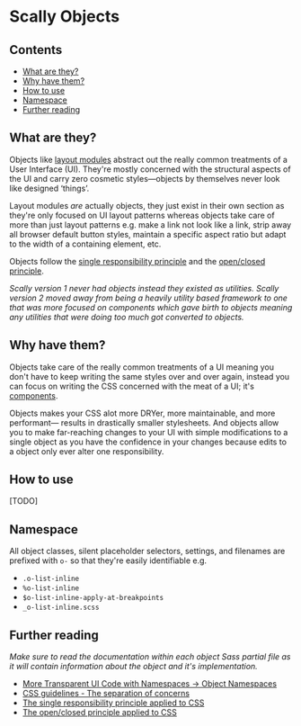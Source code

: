 # Scally Objects




## Contents

- [What are they?](#what-are-they)
- [Why have them?](#why-have-them)
- [How to use](#how-to-use)
- [Namespace](#namespace)
- [Further reading](#further-reading)




## What are they?

Objects like [layout modules](../layout/) abstract out the really common
treatments of a User Interface (UI). They're mostly concerned with the
structural aspects of the UI and carry zero cosmetic styles—objects by
themselves never look like designed ‘things’.

Layout modules *are* actually objects, they just exist in their own section as
they're only focused on UI layout patterns whereas objects take care of more
than just layout patterns e.g. make a link not look like a link, strip away
all browser default button styles, maintain a specific aspect ratio but adapt
to the width of a containing element, etc.

Objects follow the [single responsibility principle](http://csswizardry.com/2012/04/the-single-responsibility-principle-applied-to-css/)
and the [open/closed principle](http://csswizardry.com/2012/06/the-open-closed-principle-applied-to-css/).

*Scally version 1 never had objects instead they existed as utilities.
Scally version 2 moved away from being a heavily utility based framework to one
that was more focused on components which gave birth to objects meaning any
utilities that were doing too much got converted to objects.*




## Why have them?

Objects take care of the really common treatments of a UI meaning you don't
have to keep writing the same styles over and over again, instead you can focus
on writing the CSS concerned with the meat of a UI; it's [components](../components/).

Objects makes your CSS alot more DRYer, more maintainable, and more performant—
results in drastically smaller stylesheets. And objects allow you to make
far-reaching changes to your UI with simple modifications to a single object as
you have the confidence in your changes because edits to a object only ever
alter one responsibility.





## How to use

[TODO]




## Namespace

All object classes, silent placeholder selectors, settings, and filenames
are prefixed with `o-` so that they're easily identifiable e.g.

- `.o-list-inline`
- `%o-list-inline`
- `$o-list-inline-apply-at-breakpoints`
- `_o-list-inline.scss`




## Further reading

*Make sure to read the documentation within each object Sass partial file as
it will contain information about the object and it's implementation.*

- [More Transparent UI Code with Namespaces -> Object Namespaces](http://csswizardry.com/2015/03/more-transparent-ui-code-with-namespaces/#object-namespaces-o-)
- [CSS guidelines - The separation of concerns](http://cssguidelin.es/#the-separation-of-concerns)
- [The single responsibility principle applied to CSS](http://csswizardry.com/2012/04/the-single-responsibility-principle-applied-to-css/)
- [The open/closed principle applied to CSS](http://csswizardry.com/2012/06/the-open-closed-principle-applied-to-css/)
